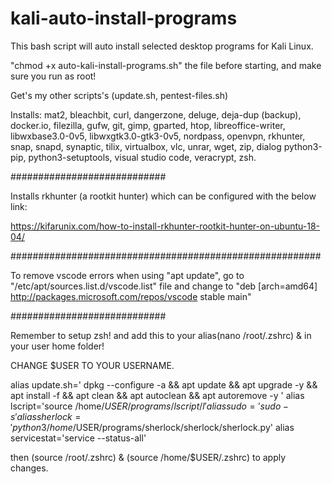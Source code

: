# kali-auto-install-programs
This bash script will auto install selected desktop programs for Kali Linux.

"chmod +x auto-kali-install-programs.sh" the file before starting, and make sure you run as root!

Get's my other scripts's (update.sh, pentest-files.sh)

Installs: mat2, bleachbit, curl, dangerzone, deluge, deja-dup (backup), docker.io, filezilla, gufw, git, gimp, gparted, htop, libreoffice-writer, libwxbase3.0-0v5, libwxgtk3.0-gtk3-0v5, nordpass, openvpn, rkhunter, snap, snapd, synaptic, tilix, virtualbox, vlc, unrar, wget, zip, dialog python3-pip, python3-setuptools, visual studio code, veracrypt, zsh.

############################

Installs rkhunter (a rootkit hunter) which can be configured with the below link:

https://kifarunix.com/how-to-install-rkhunter-rootkit-hunter-on-ubuntu-18-04/

########################################################

To remove vscode errors when using "apt update", go to "/etc/apt/sources.list.d/vscode.list" file and change to "deb [arch=amd64] http://packages.microsoft.com/repos/vscode stable main"

############################

Remember to setup zsh! and add this to your alias(nano /root/.zshrc) & in your user home folder!

CHANGE $USER TO YOUR USERNAME.

alias update.sh='
        dpkg --configure -a &&
        apt update &&
        apt upgrade -y &&
        apt install -f &&
        apt clean &&
        apt autoclean &&
        apt autoremove -y
' 
alias lscript='source /home/$USER/programs/lscript/l'
alias sudo='sudo -s'
alias sherlock='python3 /home/$USER/programs/sherlock/sherlock/sherlock.py'
alias servicestat='service --status-all'

then (source /root/.zshrc) & (source /home/$USER/.zshrc) to apply changes.
